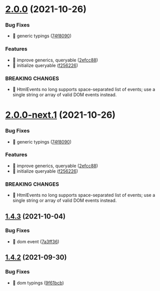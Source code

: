 # [2.0.0](https://github.com/riot-tools/sak/compare/v1.4.3...v2.0.0) (2021-10-26)


### Bug Fixes

* 🐛 generic typings ([74f8090](https://github.com/riot-tools/sak/commit/74f80905b48fa614584efe40a9000c9a3f478440))


### Features

* 🎸 improve generics, queryable ([2efcc88](https://github.com/riot-tools/sak/commit/2efcc88cd23cdfc8adfb540fa9b2540277aa0305))
* 🎸 initialize queryable ([f256226](https://github.com/riot-tools/sak/commit/f2562265c079cd62691cf0e03bca82b59d53ad36))


### BREAKING CHANGES

* 🧨 HtmlEvents no long supports space-separated list of events; use a single
string or array of valid DOM events instead.

# [2.0.0-next.1](https://github.com/riot-tools/sak/compare/v1.4.3...v2.0.0-next.1) (2021-10-26)


### Bug Fixes

* 🐛 generic typings ([74f8090](https://github.com/riot-tools/sak/commit/74f80905b48fa614584efe40a9000c9a3f478440))


### Features

* 🎸 improve generics, queryable ([2efcc88](https://github.com/riot-tools/sak/commit/2efcc88cd23cdfc8adfb540fa9b2540277aa0305))
* 🎸 initialize queryable ([f256226](https://github.com/riot-tools/sak/commit/f2562265c079cd62691cf0e03bca82b59d53ad36))


### BREAKING CHANGES

* 🧨 HtmlEvents no long supports space-separated list of events; use a single
string or array of valid DOM events instead.

## [1.4.3](https://github.com/riot-tools/sak/compare/v1.4.2...v1.4.3) (2021-10-04)


### Bug Fixes

* 🐛 dom event ([7a3ff36](https://github.com/riot-tools/sak/commit/7a3ff362d359399a95ae45d463e2da04fffc3324))

## [1.4.2](https://github.com/riot-tools/sak/compare/v1.4.1...v1.4.2) (2021-09-30)


### Bug Fixes

* 🐛 dom typings ([9f61bcb](https://github.com/riot-tools/sak/commit/9f61bcbfa8c41a27a15088d11df77e68d1e7ec95))
